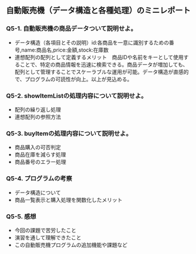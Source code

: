 ## 自動販売機（データ構造と各種処理）のミニレポート
### Q5-1. 自動販売機の商品データついて説明せよ。
* データ構造（各項目とその説明）id:各商品を一意に識別するための番号,name:商品名,price:金額,stock:在庫数
* 連想配列の配列として定義するメリット　商品IDや名前をキーとして使用することで、特定の商品情報を迅速に検索できる。商品データが増加しても、配列として管理することでスケーラブルな運用が可能。データ構造が直感的で、プログラムの可読性が向上。以上が見込める。
### Q5-2. showItemListの処理内容について説明せよ。
* 配列の繰り返し処理
* 連想配列の参照方法
### Q5-3. buyItemの処理内容について説明せよ。
* 商品購入の可否判定
* 商品在庫を減らす処理
* 商品番号のエラー処理
### Q5-4. プログラムの考察
* データ構造について
* 商品一覧表示と購入処理を関数化したメリット
### Q5-5. 感想
* 今回の課題で苦労したこと
* 演習を通して理解できたこと
* この自動販売機プログラムの追加機能や課題など
